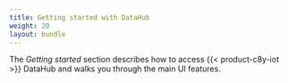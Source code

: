 ```yaml
---
title: Getting started with DataHub
weight: 20
layout: bundle
---
```


The _Getting started_ section describes how to access {{< product-c8y-iot >}} DataHub and walks you through the main UI features.
